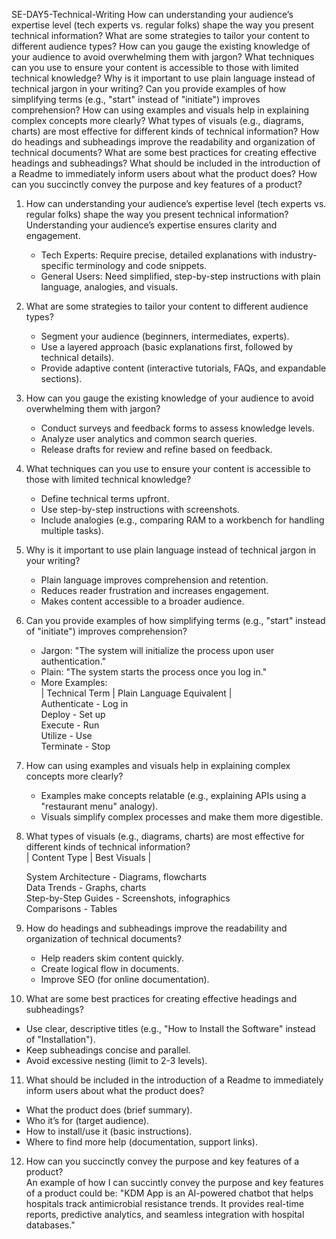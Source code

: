 SE-DAY5-Technical-Writing
How can understanding your audience’s expertise level (tech experts vs. regular folks) shape the way you present technical information?
What are some strategies to tailor your content to different audience types?
How can you gauge the existing knowledge of your audience to avoid overwhelming them with jargon?
What techniques can you use to ensure your content is accessible to those with limited technical knowledge?
Why is it important to use plain language instead of technical jargon in your writing?
Can you provide examples of how simplifying terms (e.g., "start" instead of "initiate") improves comprehension?
How can using examples and visuals help in explaining complex concepts more clearly?
What types of visuals (e.g., diagrams, charts) are most effective for different kinds of technical information?
How do headings and subheadings improve the readability and organization of technical documents?
What are some best practices for creating effective headings and subheadings?
What should be included in the introduction of a Readme to immediately inform users about what the product does?
How can you succinctly convey the purpose and key features of a product?

1. How can understanding your audience’s expertise level (tech experts vs. regular folks) shape the way you present technical information?  
   Understanding your audience’s expertise ensures clarity and engagement.  
   - Tech Experts: Require precise, detailed explanations with industry-specific terminology and code snippets.  
   - General Users: Need simplified, step-by-step instructions with plain language, analogies, and visuals.  

2. What are some strategies to tailor your content to different audience types?  
   - Segment your audience (beginners, intermediates, experts).  
   - Use a layered approach (basic explanations first, followed by technical details).  
   - Provide adaptive content (interactive tutorials, FAQs, and expandable sections).  

3. How can you gauge the existing knowledge of your audience to avoid overwhelming them with jargon?  
   - Conduct surveys and feedback forms to assess knowledge levels.  
   - Analyze user analytics and common search queries.  
   - Release drafts for review and refine based on feedback.  

4. What techniques can you use to ensure your content is accessible to those with limited technical knowledge?  
   - Define technical terms upfront.  
   - Use step-by-step instructions with screenshots.  
   - Include analogies (e.g., comparing RAM to a workbench for handling multiple tasks).  

5. Why is it important to use plain language instead of technical jargon in your writing?  
   - Plain language improves comprehension and retention.  
   - Reduces reader frustration and increases engagement.  
   - Makes content accessible to a broader audience.  

6. Can you provide examples of how simplifying terms (e.g., "start" instead of "initiate") improves comprehension?  
   - Jargon: "The system will initialize the process upon user authentication."  
   - Plain: "The system starts the process once you log in."  
   - More Examples:  
     | Technical Term | Plain Language Equivalent |   
      Authenticate  - Log in    
      Deploy       - Set up    
      Execute      - Run    
      Utilize      - Use    
      Terminate    - Stop   

7. How can using examples and visuals help in explaining complex concepts more clearly?  
   - Examples make concepts relatable (e.g., explaining APIs using a "restaurant menu" analogy).  
   - Visuals simplify complex processes and make them more digestible.  

8. What types of visuals (e.g., diagrams, charts) are most effective for different kinds of technical information?  
   | Content Type | Best Visuals |  
  
    System Architecture - Diagrams, flowcharts   
    Data Trends - Graphs, charts   
    Step-by-Step Guides - Screenshots, infographics   
    Comparisons - Tables   

9. How do headings and subheadings improve the readability and organization of technical documents?  
   - Help readers skim content quickly.  
   - Create logical flow in documents.  
   - Improve SEO (for online documentation).  

10. What are some best practices for creating effective headings and subheadings?  
   - Use clear, descriptive titles (e.g., "How to Install the Software" instead of "Installation").  
   - Keep subheadings concise and parallel.  
   - Avoid excessive nesting (limit to 2-3 levels).  

11. What should be included in the introduction of a Readme to immediately inform users about what the product does?  
   - What the product does (brief summary).  
   - Who it’s for (target audience).  
   - How to install/use it (basic instructions).  
   - Where to find more help (documentation, support links).  

12. How can you succinctly convey the purpose and key features of a product?  
An example of how I can succintly convey the purpose and key features of a product could be: 
     "KDM App is an AI-powered chatbot that helps hospitals track antimicrobial resistance trends. It provides real-time reports, predictive analytics, and seamless integration with hospital databases."  

